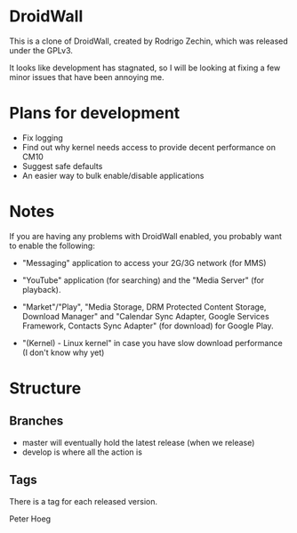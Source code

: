 # DroidWall

This is a clone of DroidWall, created by Rodrigo Zechin, which was released under
the GPLv3.

It looks like development has stagnated, so I will be looking at fixing a few 
minor issues that have been annoying me.

# Plans for development

* Fix logging
* Find out why kernel needs access to provide decent performance on CM10
* Suggest safe defaults
* An easier way to bulk enable/disable applications

# Notes

If you are having any problems with DroidWall enabled, you probably want to enable the following:

* "Messaging" application to access your 2G/3G network (for MMS)

* "YouTube" application (for searching) and the "Media Server" (for playback). 

* "Market"/"Play", "Media Storage, DRM Protected Content Storage, Download Manager"
  and "Calendar Sync Adapter, Google Services Framework, Contacts Sync Adapter"
  (for download) for Google Play.

* "(Kernel) - Linux kernel" in case you have slow download performance (I don't know why yet)

# Structure

## Branches

* master will eventually hold the latest release (when we release)
* develop is where all the action is

## Tags

There is a tag for each released version.

Peter Hoeg
